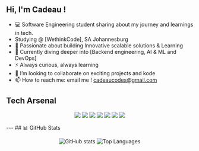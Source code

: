 ## Hi, I'm Cadeau !

- 💻 Software Engineering student sharing about my journey and learnings in tech.
- Studying @ [WethinkCode], SA Johannesburg
- 🚀 Passionate about building Innovative scalable solutions & Learning
- 🌱 Currently diving deeper into [Backend engineering, AI & ML and DevOps]
- ⚡ Always curious, always learning
- 👯 I’m looking to collaborate on exciting projects and kode
- 📫 How to reach me: email me ! cadeaucodes@gmail.com

## Tech Arsenal  
<p align="center">
  <img src="https://img.shields.io/badge/-Python-3776AB?style=for-the-badge&logo=python&logoColor=white"/>
  <img src="https://img.shields.io/badge/-JavaScript-F7DF1E?style=for-the-badge&logo=javascript&logoColor=black"/>
  <img src="https://img.shields.io/badge/-C%23-239120?style=for-the-badge&logo=c-sharp&logoColor=white"/>
  <img src="https://img.shields.io/badge/-SQL-61DAFB?style=for-the-badge&logo=react&logoColor=black"/>
  <img src="https://img.shields.io/badge/-Git-339933?style=for-the-badge&logo=node.js&logoColor=white"/>
  <img src="https://img.shields.io/badge/-Java-336791?style=for-the-badge&logo=postgresql&logoColor=white"/>
  <img src="https://img.shields.io/badge/-Docker-2496ED?style=for-the-badge&logo=docker&logoColor=white"/>
</p>
---
## 📊 GitHub Stats  
<p align="center">
  <img src="https://github-readme-stats.vercel.app/api?username=yourusername&show_icons=true&theme=radical" alt="GitHub stats"/>
  <img src="https://github-readme-stats.vercel.app/api/top-langs/?username=yourusername&layout=compact&theme=radical" alt="Top Languages"/>
</p>


<!--
**CadeauM/CadeauM** is a ✨ _special_ ✨ repository because its `README.md` (this file) appears on your GitHub profile.

Here are some ideas to get you started:

- 🔭 I’m currently working on ...
- 🌱 I’m currently learning ...
- 👯 I’m looking to collaborate on ...
- 🤔 I’m looking for help with ...
- 💬 Ask me about ...
- 📫 How to reach me: ...
- 😄 Pronouns: ...
- ⚡ Fun fact: ...
-->

